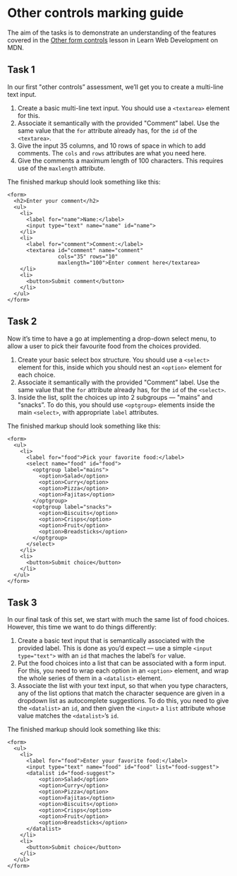 Other controls marking guide
============================

The aim of the tasks is to demonstrate an understanding of the features covered in the [Other form controls](https://developer.mozilla.org/en-US/docs/Learn/Forms/Other_form_controls) lesson in Learn Web Development on MDN.

Task 1
------

In our first "other controls” assessment, we’ll get you to create a multi-line text input.

1.  Create a basic multi-line text input. You should use a `<textarea>` element for this.
2.  Associate it semantically with the provided "Comment” label. Use the same value that the `for` attribute already has, for the `id` of the `<textarea>`.
3.  Give the input 35 columns, and 10 rows of space in which to add comments. The `cols` and `rows` attributes are what you need here.
4.  Give the comments a maximum length of 100 characters. This requires use of the `maxlength` attribute.

The finished markup should look something like this:

    <form>
      <h2>Enter your comment</h2>
      <ul>
        <li>
          <label for="name">Name:</label>
          <input type="text" name="name" id="name">
        </li>
        <li>
          <label for="comment">Comment:</label>
          <textarea id="comment" name="comment"
                    cols="35" rows="10"
                    maxlength="100">Enter comment here</textarea>
        </li>
        <li>
          <button>Submit comment</button>
        </li>
      </ul>
    </form>

Task 2
------

Now it’s time to have a go at implementing a drop-down select menu, to allow a user to pick their favourite food from the choices provided.

1.  Create your basic select box structure. You should use a `<select>` element for this, inside which you should nest an `<option>` element for each choice.
2.  Associate it semantically with the provided "Comment” label. Use the same value that the `for` attribute already has, for the `id` of the `<select>`.
3.  Inside the list, split the choices up into 2 subgroups — "mains” and "snacks”. To do this, you should use `<optgroup>` elements inside the main `<select>`, with appropriate `label` attributes.

The finished markup should look something like this:

    <form>
      <ul>
        <li>
          <label for="food">Pick your favorite food:</label>
          <select name="food" id="food">
            <optgroup label="mains">
              <option>Salad</option>
              <option>Curry</option>
              <option>Pizza</option>
              <option>Fajitas</option>
            </optgroup>
            <optgroup label="snacks">
              <option>Biscuits</option>
              <option>Crisps</option>
              <option>Fruit</option>
              <option>Breadsticks</option>
            </optgroup>
          </select>
        </li>
        <li>
          <button>Submit choice</button>
        </li>
      </ul>
    </form>

Task 3
------

In our final task of this set, we start with much the same list of food choices. However, this time we want to do things differently:

1.  Create a basic text input that is semantically associated with the provided label. This is done as you’d expect — use a simple `<input type="text">` with an `id` that maches the label’s `for` value.
2.  Put the food choices into a list that can be associated with a form input. For this, you need to wrap each option in an `<option>` element, and wrap the whole series of them in a `<datalist>` element.
3.  Associate the list with your text input, so that when you type characters, any of the list options that match the character sequence are given in a dropdown list as autocomplete suggestions. To do this, you need to give the `<datalist>` an `id`, and then given the `<input>` a `list` attribute whose value matches the `<datalist>`’s `id`.

The finished markup should look something like this:

    <form>
      <ul>
        <li>
          <label for="food">Enter your favorite food:</label>
          <input type="text" name="food" id="food" list="food-suggest">
          <datalist id="food-suggest">
              <option>Salad</option>
              <option>Curry</option>
              <option>Pizza</option>
              <option>Fajitas</option>
              <option>Biscuits</option>
              <option>Crisps</option>
              <option>Fruit</option>
              <option>Breadsticks</option>
          </datalist>
        </li>
        <li>
          <button>Submit choice</button>
        </li>
      </ul>
    </form>
